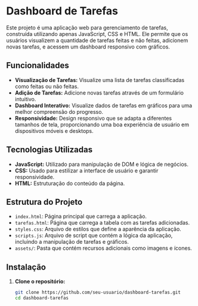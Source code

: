 # Dashboard de Tarefas

Este projeto é uma aplicação web para gerenciamento de tarefas, construída utilizando apenas JavaScript, CSS e HTML. Ele permite que os usuários visualizem a quantidade de tarefas feitas e não feitas, adicionem novas tarefas, e acessem um dashboard responsivo com gráficos.

## Funcionalidades

- **Visualização de Tarefas:** Visualize uma lista de tarefas classificadas como feitas ou não feitas.
- **Adição de Tarefas:** Adicione novas tarefas através de um formulário intuitivo.
- **Dashboard Interativo:** Visualize dados de tarefas em gráficos para uma melhor compreensão do progresso.
- **Responsividade:** Design responsivo que se adapta a diferentes tamanhos de tela, proporcionando uma boa experiência de usuário em dispositivos móveis e desktops.

## Tecnologias Utilizadas

- **JavaScript:** Utilizado para manipulação de DOM e lógica de negócios.
- **CSS:** Usado para estilizar a interface de usuário e garantir responsividade.
- **HTML:** Estruturação do conteúdo da página.

## Estrutura do Projeto

- `index.html`: Página principal que carrega a aplicação.
- `tarefas.html`: Página que carrega a tabela com as tarefas adicionadas.
- `styles.css`: Arquivo de estilos que define a aparência da aplicação.
- `scripts.js`: Arquivo de script que contém a lógica da aplicação, incluindo a manipulação de tarefas e gráficos.
- `assets/`: Pasta que contém recursos adicionais como imagens e ícones.

## Instalação

1. **Clone o repositório:**

   ```bash
   git clone https://github.com/seu-usuario/dashboard-tarefas.git
   cd dashboard-tarefas
